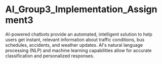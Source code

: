 # AI_Group3_Implementation_Assignment3
AI-powered chatbots provide an automated, intelligent solution to help users get instant, relevant information about traffic conditions, bus schedules, accidents, and weather updates. AI's natural language processing (NLP) and machine learning capabilities allow for accurate classification and personalized responses.
